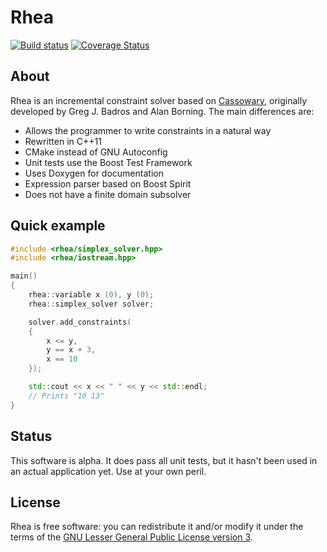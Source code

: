 Rhea
====
[![Build status](https://travis-ci.org/Nocte-/rhea.png?branch=master)](https://travis-ci.org/Nocte-/rhea) [![Coverage Status](https://coveralls.io/repos/Nocte-/rhea/badge.png)](https://coveralls.io/r/Nocte-/rhea)

About
-----
Rhea is an incremental constraint solver based on 
[Cassowary](http://www.cs.washington.edu/research/constraints/cassowary), 
originally developed by Greg J. Badros and Alan Borning.  The main
differences are:

 * Allows the programmer to write constraints in a natural way
 * Rewritten in C++11
 * CMake instead of GNU Autoconfig
 * Unit tests use the Boost Test Framework
 * Uses Doxygen for documentation
 * Expression parser based on Boost Spirit
 * Does not have a finite domain subsolver 


Quick example
-------------

```c++
#include <rhea/simplex_solver.hpp>
#include <rhea/iostream.hpp>

main()
{
    rhea::variable x (0), y (0);
    rhea::simplex_solver solver;

    solver.add_constraints(
    {
        x <= y,
        y == x + 3,
        x == 10
    });

    std::cout << x << " " << y << std::endl;
    // Prints "10 13"
}
```


Status
------
This software is alpha.  It does pass all unit tests, but it hasn't been used
in an actual application yet.  Use at your own peril.

License
-------
Rhea is free software: you can redistribute it and/or modify it under the
terms of the [GNU Lesser General Public License version 3](https://www.gnu.org/licenses/lgpl.html).

